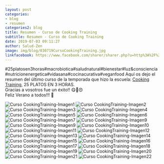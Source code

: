 ```yaml
---
layout: post
categories:
- blog
- resumen
categories2: blog
title: Resumen - Curso de Cooking Training
subtitle: Resumen - Curso de Cooking Training
date: 2019-07-03 09:11:27
author: Salud-Zen
image: img/blog/030719CursoCookingTraining.jpg
linkfacebook: https://www.facebook.com/sharer/sharer.php?u=http%3A%2F%2Fwww.salud-zen.com%2Fblog%2Fresumen%2F2019%2F07%2F03%2Fcursos-resumen-cooking-training.html&amp;src=sdkpreparse
---
```

#25platosen3horas#macrobiotica#saludnatural#bienestar#luz&consciencia#nutricionenergetica#vidasana#cocinacurativa#veganfood
Aquí os dejo el resumen del último curso de la temporada que hizo la escuela: [Cooking Training][curso], 25 PLATOS EN 3 HORAS.  
Gracias a vosotros fue un éxito!! 😋🤗😍  
Feliz Verano a todos!!! 🙏


![Curso CookingTraining-Imagen1][img1]
![Curso CookingTraining-Imagen2][img2]
![Curso CookingTraining-Imagen3][img3]
![Curso CookingTraining-Imagen4][img4]
![Curso CookingTraining-Imagen5][img5]
![Curso CookingTraining-Imagen6][img6]
![Curso CookingTraining-Imagen7][img7]
![Curso CookingTraining-Imagen9][img8]
![Curso CookingTraining-Imagen9][img9]
![Curso CookingTraining-Imagen10][img10]
![Curso CookingTraining-Imagen11][img11]
![Curso CookingTraining-Imagen12][img12]
![Curso CookingTraining-Imagen13][img13]
![Curso CookingTraining-Imagen14][img14]
![Curso CookingTraining-Imagen15][img15]
![Curso CookingTraining-Imagen16][img16]
![Curso CookingTraining-Imagen17][img17]
![Curso CookingTraining-Imagen18][img18]
![Curso CookingTraining-Imagen19][img19]
![Curso CookingTraining-Imagen20][img20]
![Curso CookingTraining-Imagen21][img21]
![Curso CookingTraining-Imagen22][img22]

[curso]:{{site.url}}{{site.baseurl}}/evento/2019/06/01/curso-cooking-training.html
[img1]:{{site.url}}{{site.baseurl}}/img/blog/030719CursoCookingTraining_1.jpg

[img2]:{{site.url}}{{site.baseurl}}/img/blog/030719CursoCookingTraining_2.jpg

[img3]:{{site.url}}{{site.baseurl}}/img/blog/030719CursoCookingTraining_3.jpg
[img4]:{{site.url}}{{site.baseurl}}/img/blog/030719CursoCookingTraining_4.jpg
[img5]:{{site.url}}{{site.baseurl}}/img/blog/030719CursoCookingTraining_5.jpg  
[img6]:{{site.url}}{{site.baseurl}}/img/blog/030719CursoCookingTraining_6.jpg
[img7]:{{site.url}}{{site.baseurl}}/img/blog/030719CursoCookingTraining_7.jpg
[img8]:{{site.url}}{{site.baseurl}}/img/blog/030719CursoCookingTraining_8.jpg
[img9]:{{site.url}}{{site.baseurl}}/img/blog/030719CursoCookingTraining_9.jpg
[img10]:{{site.url}}{{site.baseurl}}/img/blog/030719CursoCookingTraining_10.jpg
[img11]:{{site.url}}{{site.baseurl}}/img/blog/030719CursoCookingTraining_11.jpg
[img12]:{{site.url}}{{site.baseurl}}/img/blog/030719CursoCookingTraining_12.jpg
[img13]:{{site.url}}{{site.baseurl}}/img/blog/030719CursoCookingTraining_13.jpg
[img14]:{{site.url}}{{site.baseurl}}/img/blog/030719CursoCookingTraining_14.jpg
[img15]:{{site.url}}{{site.baseurl}}/img/blog/030719CursoCookingTraining_15.jpg
[img16]:{{site.url}}{{site.baseurl}}/img/blog/030719CursoCookingTraining_16.jpg
[img17]:{{site.url}}{{site.baseurl}}/img/blog/030719CursoCookingTraining_17.jpg
[img18]:{{site.url}}{{site.baseurl}}/img/blog/030719CursoCookingTraining_18.jpg
[img19]:{{site.url}}{{site.baseurl}}/img/blog/030719CursoCookingTraining_19.jpg
[img20]:{{site.url}}{{site.baseurl}}/img/blog/030719CursoCookingTraining_20.jpg
[img21]:{{site.url}}{{site.baseurl}}/img/blog/030719CursoCookingTraining_21.jpg
[img22]:{{site.url}}{{site.baseurl}}/img/blog/030719CursoCookingTraining_22.jpg
[img23]:{{site.url}}{{site.baseurl}}/img/blog/030719CursoCookingTraining_23.jpg
[img24]:{{site.url}}{{site.baseurl}}/img/blog/030719CursoCookingTraining_24.jpg
